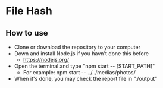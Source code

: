 
# File Hash

## How to use

- Clone or download the repository to your computer
- Down and install Node.js if you havn't done this before
  - https://nodejs.org/
- Open the terminal and type "npm start -- [START_PATH]"
  - For example: npm start -- ../../medias/photos/
- When it's done, you may check the report file in "./output"
